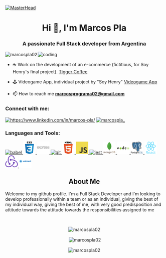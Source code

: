     
[![MasterHead](https://t4.ftcdn.net/jpg/02/78/37/47/360_F_278374738_ypRn0utOVnebuhmpSrDiwkzFsdqEm0aa.jpg)](https://www.linkedin.com/in/marcos-pla/)
<h1 align="center">Hi 👋, I'm Marcos Pla</h1>
<h3 align="center">A passionate Full Stack developer from Argentina</h3>
<img align="right" alt="coding" width="400" border-radius="20px" src="https://matlensilver.com/wp-content/uploads/2021/07/IT-Staffing.gif" />

<p align="left"> <img src="https://komarev.com/ghpvc/?username=marcospla02&label=Profile%20views&color=0e75b6&style=flat" alt="marcospla02" /> </p>

- ☕ Work on the development of an e-commerce (fictitious, for Soy Henry's final project). [Tigger Coffee](https://tigercoffee.vercel.app)

- 🕹 Videogame App, individual project by "Soy Henry" [Videogame App](https://videogame-app-xi.vercel.app/)

- 📫 How to reach me **marcosprograma02@gmail.com**

<h3 align="left">Connect with me:</h3>
<p align="left">
<a href="https://linkedin.com/in/https://www.linkedin.com/in/marcos-pla/" target="blank"><img align="center" src="https://raw.githubusercontent.com/rahuldkjain/github-profile-readme-generator/master/src/images/icons/Social/linked-in-alt.svg" alt="https://www.linkedin.com/in/marcos-pla/" height="30" width="40" /></a>
<a href="https://instagram.com/marcospla_" target="blank"><img align="center" src="https://raw.githubusercontent.com/rahuldkjain/github-profile-readme-generator/master/src/images/icons/Social/instagram.svg" alt="marcospla_" height="30" width="40" /></a>
</p>

<h3 align="left">Languages and Tools:</h3>
<p align="left"> <a href="https://babeljs.io/" target="_blank" rel="noreferrer"> <img src="https://www.vectorlogo.zone/logos/babeljs/babeljs-icon.svg" alt="babel" width="40" height="40"/> </a> <a href="https://www.w3schools.com/css/" target="_blank" rel="noreferrer"> <img src="https://raw.githubusercontent.com/devicons/devicon/master/icons/css3/css3-original-wordmark.svg" alt="css3" width="40" height="40"/> </a> <a href="https://expressjs.com" target="_blank" rel="noreferrer"> <img src="https://raw.githubusercontent.com/devicons/devicon/master/icons/express/express-original-wordmark.svg" alt="express" width="40" height="40"/> </a> <a href="https://git-scm.com/" target="_blank" rel="noreferrer"> <img src="https://www.vectorlogo.zone/logos/git-scm/git-scm-icon.svg" alt="git" width="40" height="40"/> </a> <a href="https://www.w3.org/html/" target="_blank" rel="noreferrer"> <img src="https://raw.githubusercontent.com/devicons/devicon/master/icons/html5/html5-original-wordmark.svg" alt="html5" width="40" height="40"/> </a> <a href="https://developer.mozilla.org/en-US/docs/Web/JavaScript" target="_blank" rel="noreferrer"> <img src="https://raw.githubusercontent.com/devicons/devicon/master/icons/javascript/javascript-original.svg" alt="javascript" width="40" height="40"/> </a> <a href="https://jestjs.io" target="_blank" rel="noreferrer"> <img src="https://www.vectorlogo.zone/logos/jestjsio/jestjsio-icon.svg" alt="jest" width="40" height="40"/> </a> <a href="https://www.mongodb.com/" target="_blank" rel="noreferrer"> <img src="https://raw.githubusercontent.com/devicons/devicon/master/icons/mongodb/mongodb-original-wordmark.svg" alt="mongodb" width="40" height="40"/> </a> <a href="https://nodejs.org" target="_blank" rel="noreferrer"> <img src="https://raw.githubusercontent.com/devicons/devicon/master/icons/nodejs/nodejs-original-wordmark.svg" alt="nodejs" width="40" height="40"/> </a> <a href="https://www.postgresql.org" target="_blank" rel="noreferrer"> <img src="https://raw.githubusercontent.com/devicons/devicon/master/icons/postgresql/postgresql-original-wordmark.svg" alt="postgresql" width="40" height="40"/> </a> <a href="https://reactjs.org/" target="_blank" rel="noreferrer"> <img src="https://raw.githubusercontent.com/devicons/devicon/master/icons/react/react-original-wordmark.svg" alt="react" width="40" height="40"/> </a> <a href="https://redux.js.org" target="_blank" rel="noreferrer"> <img src="https://raw.githubusercontent.com/devicons/devicon/master/icons/redux/redux-original.svg" alt="redux" width="40" height="40"/> </a> <a href="https://webpack.js.org" target="_blank" rel="noreferrer"> <img src="https://raw.githubusercontent.com/devicons/devicon/d00d0969292a6569d45b06d3f350f463a0107b0d/icons/webpack/webpack-original-wordmark.svg" alt="webpack" width="40" height="40"/> </a> </p>

<h2 align="center">About Me</h2> 
<p>Welcome to my github profile. I'm a Full Stack Developer and I'm looking to develop professionally within a team or as an individual, giving the best of my individual way, giving the best of me, with very good predisposition and attitude towards the attitude towards the responsibilities assigned to me</p>

<br/>
<div align="center">
<p><img align="center" width="500" src="https://github-readme-stats.vercel.app/api/top-langs?username=marcospla02&show_icons=true&locale=en&layout=compact" alt="marcospla02" /></p>


<p>&nbsp;<img align="center" src="https://github-readme-stats.vercel.app/api?username=marcospla02&show_icons=true&locale=en" alt="marcospla02" /></p>

<p><img align="center" src="https://github-readme-streak-stats.herokuapp.com/?user=marcospla02&" alt="marcospla02" /></p>
</div>

